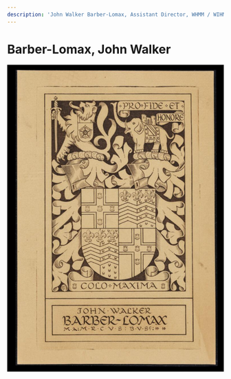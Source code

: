 ```yaml
---
description: 'John Walker Barber-Lomax, Assistant Director, WHMM / WIHM, in post 1964-69'
---
```


# Barber-Lomax, John Walker

![Image: EPH19](../../../.gitbook/assets/barber-lomax-bookplate.jpg)

